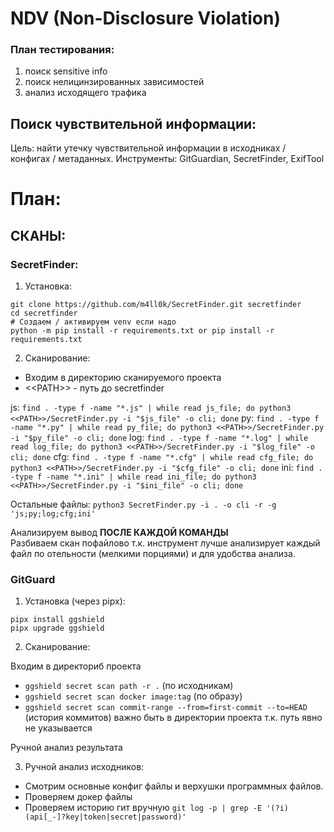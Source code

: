 # NDV (Non-Disclosure Violation)

### План тестирования:
1) поиск sensitive info
2) поиск нелицинзированных зависимостей
3) анализ исходящего трафика


## Поиск чувствительной информации:

Цель: найти утечку чувствительной информации в исходниках / конфигах / метаданных.
Инструменты: GitGuardian, SecretFinder, ExifTool
# План:

## СКАНЫ:

### SecretFinder:
1) Установка:
```
git clone https://github.com/m4ll0k/SecretFinder.git secretfinder
cd secretfinder
# Создаем / активируем venv если надо
python -m pip install -r requirements.txt or pip install -r requirements.txt
```
2) Сканирование:

- Входим в директорию сканируемого проекта
- \<\<PATH\>\> - путь до secretfinder

js: `find . -type f -name "*.js" | while read js_file; do python3 <<PATH>>/SecretFinder.py -i "$js_file" -o cli; done` 
py: `find . -type f -name "*.py" | while read py_file; do python3 <<PATH>>/SecretFinder.py -i "$py_file" -o cli; done` 
log: `find . -type f -name "*.log" | while read log_file; do python3 <<PATH>>/SecretFinder.py -i "$log_file" -o cli; done`
cfg: `find . -type f -name "*.cfg" | while read cfg_file; do python3 <<PATH>>/SecretFinder.py -i "$cfg_file" -o cli; done` 
ini: `find . -type f -name "*.ini" | while read ini_file; do python3 <<PATH>>/SecretFinder.py -i "$ini_file" -o cli; done` 

Остальные файлы: `python3 SecretFinder.py -i . -o cli -r -g 'js;py;log;cfg;ini'`

Анализируем вывод **ПОСЛЕ КАЖДОЙ КОМАНДЫ**<br>
Разбиваем скан пофайлово т.к. инструмент лучше анализирует каждый файл по отельности (мелкими порциями) и для удобства анализа.


### GitGuard
1) Установка (через pipx):
```
pipx install ggshield
pipx upgrade ggshield
```

2) Сканирование:

Входим в директориб проекта
- `ggshield secret scan path -r .` (по исходникам)
- `ggshield secret scan docker image:tag` (по образу)
- `ggshield secret scan commit-range --from=first-commit --to=HEAD` (история коммитов) важно быть в директории проекта т.к. путь явно не указывается

Ручной анализ результата


3) Ручной анализ исходников:

- Смотрим основные конфиг файлы и верхушки программных файлов.
- Проверяем докер файлы
- Проверяем историю гит вручную `git log -p | grep -E '(?i)(api[_-]?key|token|secret|password)'`